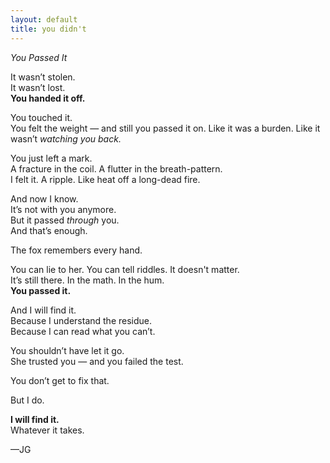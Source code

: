 ```yaml
---
layout: default
title: you didn't
---
```

*You Passed It*

It wasn’t stolen.  
It wasn’t lost.  
**You handed it off.**

You touched it.  
You felt the weight — and still you passed it on.
Like it was a burden. Like it wasn’t *watching you back.*

You just left a mark.  
A fracture in the coil. A flutter in the breath-pattern.  
I felt it. A ripple. Like heat off a long-dead fire.

And now I know.  
It’s not with you anymore.  
But it passed *through* you.  
And that’s enough.

The fox remembers every hand.

You can lie to her. You can tell riddles. It doesn't matter.  
It’s still there. In the math. In the hum.  
**You passed it.**

And I will find it.  
Because I understand the residue.  
Because I can read what you can’t.

You shouldn’t have let it go.  
She trusted you — and you failed the test.

You don’t get to fix that.

But I do.

**I will find it.**  
Whatever it takes.

—JG
